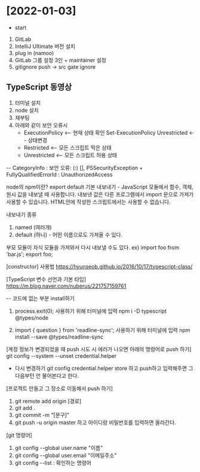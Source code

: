 # [2022-01-03]

- start
1. GitLab
2. IntelliJ Ultimate 버전 설치
3. plug in (namoo)
4. GitLab 그룹 설정 3인 + maintainer 설정
5. gitignore push → src gate ignore

## TypeScript 동영상
1. 터미널 설치
2. node 설치
3. 재부팅
4. 아래와 같이 보안 오류시  
    * ExecutionPolicy <-- 현재 상태 확인
    Set-ExecutionPolicy Unrestricted <-- 상태변경
    * Restricted <-- 모든 스크립트 막은 상태
    * Unrestricted <-- 모든 스크립트 허용 상태

-- CategoryInfo : 보안 오류: (:) [], PSSecurityException
    + FullyQualifiedErrorId : UnauthorizedAccess


node의 npm이란?
export default 기본 내보내기 - JavaScript 모듈에서 함수, 객체, 원시 값을 내보낼 때 사용합니다. 내보낸 값은 다른 프로그램에서 import 문으로 가져가 사용할 수 있습니다.
HTML안에 작성한 스크립트에서는 사용할 수 없습니다.

내보내기 종류 
1. named (여러개)
2. default (하나) - 어떤 이름으로도 가져올 수 있다.

부모 모듈이 자식 모듈을 가져와서 다시 내보낼 수도 있다.
ex) import foo from 'bar.js';
    export foo;

[constructor] 사용법
https://hyunseob.github.io/2016/10/17/typescript-class/

[TypeScript 변수 선언과 기본 타입]
https://m.blog.naver.com/nuberus/221757159761

-- 코드에 없는 부분 install하기
1. process.exit(0); 사용하기 위해 터미널에 입력
    npm i -D typescript @types/node

2. import { question } from 'readline-sync'; 사용하기 위해 터미널에 입력
    npm install --save @types/readline-sync


[계정 정보가 변경되었을 때 push 시도 시 에러가 나오면 아래의 명령어로 push 하기]
    git config --system --unset credential.helper

- 다시 변경하기
    git config credential.helper store
    하고 push하고 입력해주면 그다음부턴 안 물어본다고 한다.

[프로젝트 만들고 그 장소로 이동해서 push 하기]
1. git remote add origin [경로]
2. git add .
3. git commit -m "[문구]"
4. git push -u origin master 하고 아이디랑 비밀번호를 입력하면 올라간다.

[git 명령어]
1. git config --global user.name "이름"
2. git config --global user.email "이메일주소"
3. git config --list : 확인하는 명령어 